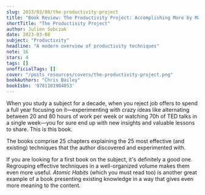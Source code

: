 ```yaml
---
slug: 2023/03/08/the-productivity-project
title: "Book Review: The Productivity Project: Accomplishing More by Managing Your Time, Attention, and Energy Better"
shortTitle: "The Productivity Project"
author: Julien Sobczak
date: 2023-03-08
subject: "Productivity"
headline: "A modern overview of productivity techniques"
note: 16
stars: 4
tags: []
unofficialTags: []
cover: "/posts_resources/covers/the-productivity-project.png"
bookAuthors: "Chris Bailey"
bookIsbn: '9781101904053'
---
```



When you study a subject for a decade, when you reject job offers to spend a full year focusing on it—experimenting with crazy ideas like alternating between 20 and 80 hours of work per week or watching 70h of TED talks in a single week—you for sure end up with new insights and valuable lessons to share. This is this book.

The books comprise 25 chapters explaining the 25 most effective (and existing) techniques that the author discovered and experimented with.

If you are looking for a first book on the subject, it's definitely a good one. Regrouping effective techniques in a well-organized volume makes them even more useful. _Atomic Habits_ (which you must read too) is another great example of a book presenting existing knowledge in a way that gives even more meaning to the content.


